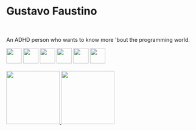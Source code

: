 <link rel="stylesheet" href="https://cdn.jsdelivr.net/gh/devicons/devicon@v2.15.1/devicon.min.css">

# Gustavo Faustino

</br>

An ADHD person who wants to know more 'bout the programming world.

<div>
  <code><img src="https://cdn.jsdelivr.net/gh/devicons/devicon/icons/java/java-original.svg" height="40px" /></code>
  <code><img src="https://cdn.jsdelivr.net/gh/devicons/devicon/icons/linux/linux-original.svg" height="40px"/></code>
  <code><img src="https://cdn.jsdelivr.net/gh/devicons/devicon/icons/mysql/mysql-plain.svg" height="40px"/></code>
  <code><img src="https://cdn.jsdelivr.net/gh/devicons/devicon/icons/ubuntu/ubuntu-plain-wordmark.svg" height="40px"/></code>
  <code><img src="https://cdn.jsdelivr.net/gh/devicons/devicon/icons/python/python-original.svg" height="40px"/></code>
  <code><img src="https://cdn.jsdelivr.net/gh/devicons/devicon/icons/vscode/vscode-plain.svg" height="40px"/></code>
</div>

<br>
<div>
  
<a href="https://github.com/LordKiller9451">
<img loading="lazy" height="140em" src="https://github-readme-stats.vercel.app/api/top-langs/?username=LordKiller9451&layout=compact&langs_count=7&theme=dracula"/>
<img loading="lazy" height="140em" src="https://github-readme-stats.vercel.app/api?username=LordKiller9451&show_icons=true&theme=dracula&include_all_commits=true&count_private=true"/>
</div>



<!--
**LordKiller9451/LordKiller9451** is a ✨ _special_ ✨ repository because its `README.md` (this file) appears on your GitHub profile.

Here are some ideas to get you started:

- 🔭 I’m currently working on ...
- 🌱 I’m currently learning ...
- 👯 I’m looking to collaborate on ...
- 🤔 I’m looking for help with ...
- 💬 Ask me about ...
- 📫 How to reach me: ...
- 😄 Pronouns: ...
- ⚡ Fun fact: ...
-->

